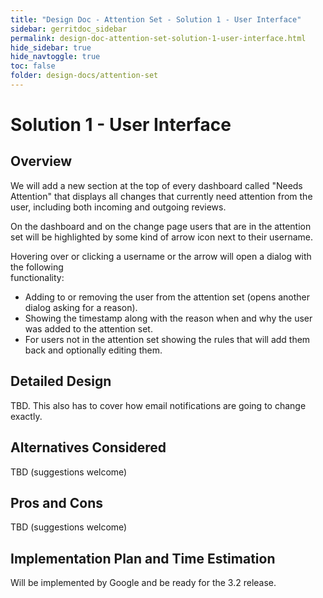 ```yaml
---
title: "Design Doc - Attention Set - Solution 1 - User Interface"
sidebar: gerritdoc_sidebar
permalink: design-doc-attention-set-solution-1-user-interface.html
hide_sidebar: true
hide_navtoggle: true
toc: false
folder: design-docs/attention-set
---
```


# Solution 1 - User Interface

## <a id="overview">Overview

We will add a new section at the top of every dashboard called "Needs Attention" that displays all
changes that currently need attention from the user, including both incoming and outgoing reviews.

On the dashboard and on the change page users that are in the attention set will be highlighted by
some kind of arrow icon next to their username.

Hovering over or clicking a username or the arrow will open a dialog with the following  
functionality:

*   Adding to or removing the user from the attention set (opens another dialog asking for a
    reason).
*   Showing the timestamp along with the reason when and why the user was added to the attention
    set.
*   For users not in the attention set showing the rules that will add them back and optionally
    editing them.

## <a id="detailed-design">Detailed Design

TBD. This also has to cover how email notifications are going to change exactly.

## <a id="alternatives-considered">Alternatives Considered

TBD (suggestions welcome)

## <a id="pros-and-cons">Pros and Cons

TBD (suggestions welcome)

## <a id="implementation">Implementation Plan and Time Estimation

Will be implemented by Google and be ready for the 3.2 release.
